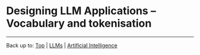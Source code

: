 # Designing LLM Applications – Vocabulary and tokenisation


----

Back up to: [Top](index.md) | [LLMs](../index.md) | [Artificial Intelligence](../../index.md)
